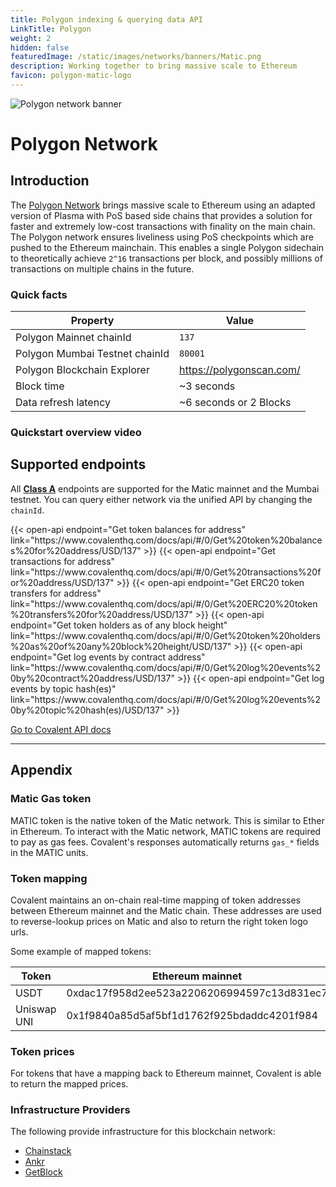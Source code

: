 ```yaml
---
title: Polygon indexing & querying data API
LinkTitle: Polygon
weight: 2
hidden: false
featuredImage: /static/images/networks/banners/Matic.png
description: Working together to bring massive scale to Ethereum
favicon: polygon-matic-logo
---
```


![Polygon network banner](/static/images/networks/banners/Polygon.png)

# Polygon Network

## Introduction

The [Polygon Network](https://matic.network/) brings massive scale to Ethereum using an adapted version of Plasma with PoS based side chains that provides a solution for faster and extremely low-cost transactions with finality on the main chain. The Polygon network ensures liveliness using PoS checkpoints which are pushed to the Ethereum mainchain. This enables a single Polygon sidechain to theoretically achieve `2^16` transactions per block, and possibly millions of transactions on multiple chains in the future.



### Quick facts

<TableWrap>

|Property|Value|
|---|---|
|Polygon Mainnet chainId|`137`|
|Polygon Mumbai Testnet chainId|`80001`|
|Polygon Blockchain Explorer|https://polygonscan.com/|
|Block time|~3 seconds|
|Data refresh latency|~6 seconds or 2 Blocks|
</TableWrap>



### Quickstart overview video
<YouTube id="qhibXxKANWE"/>


## Supported endpoints

<Aside>

All [__Class A__](https://www.covalenthq.com/docs/api/#tag--Class-A) endpoints are supported for the Matic mainnet and the Mumbai testnet. You can query either network via the unified API by changing the `chainId`.

</Aside>

<div>
  {{< open-api
      endpoint="Get token balances for address"
      link="https://www.covalenthq.com/docs/api/#/0/Get%20token%20balances%20for%20address/USD/137"
  >}}
    {{< open-api
      endpoint="Get transactions for address"
      link="https://www.covalenthq.com/docs/api/#/0/Get%20transactions%20for%20address/USD/137"
  >}}
    {{< open-api
      endpoint="Get ERC20 token transfers for address"
      link="https://www.covalenthq.com/docs/api/#/0/Get%20ERC20%20token%20transfers%20for%20address/USD/137"
  >}}
      {{< open-api
      endpoint="Get token holders as of any block height"
      link="https://www.covalenthq.com/docs/api/#/0/Get%20token%20holders%20as%20of%20any%20block%20height/USD/137"
  >}}
      {{< open-api
      endpoint="Get log events by contract address"
      link="https://www.covalenthq.com/docs/api/#/0/Get%20log%20events%20by%20contract%20address/USD/137"
  >}}
      {{< open-api
      endpoint="Get log events by topic hash(es)"
      link="https://www.covalenthq.com/docs/api/#/0/Get%20log%20events%20by%20topic%20hash(es)/USD/137"
  >}}
</div>



<a target="_blank" class="Button Button-is-docs-primary" href="https://www.covalenthq.com/docs/api/">Go to Covalent API docs</a>

--- 


## Appendix


### Matic Gas token

MATIC token is the native token of the Matic network. This is similar to Ether in Ethereum. To interact with the Matic network, MATIC tokens are required to pay as gas fees. Covalent's  responses automatically returns `gas_*` fields in the MATIC units.

### Token mapping

Covalent maintains an on-chain real-time mapping of token addresses between Ethereum mainnet and the Matic chain. These addresses are used to reverse-lookup prices on Matic and also to return the right token logo urls.

Some example of mapped tokens:

|Token|Ethereum mainnet|Matic mainnet|
|---|---|---|
|USDT|0xdac17f958d2ee523a2206206994597c13d831ec7|0xc2132d05d31c914a87c6611c10748aeb04b58e8f|
|Uniswap UNI|0x1f9840a85d5af5bf1d1762f925bdaddc4201f984|0xb33eaad8d922b1083446dc23f610c2567fb5180f|


### Token prices

For tokens that have a mapping back to Ethereum mainnet, Covalent is able to return the mapped prices.

### Infrastructure Providers
The following provide infrastructure for this blockchain network:
* [Chainstack](../../service-providers/chainstack)
* [Ankr](../../service-providers/ankr)
* [GetBlock](../../service-providers/getblock)